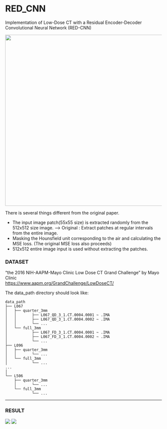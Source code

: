 # RED_CNN
Implementation of Low-Dose CT with a Residual Encoder-Decoder Convolutional Neural Network (RED-CNN)  

<img src="https://github.com/SSinyu/RED_CNN/blob/master/img/redcnn.PNG" width="550"/> 

There is several things different from the original paper.
  * The input image patch(55x55 size) is extracted randomly from the 512x512 size image. --> Original : Extract patches at regular intervals from the entire image.
  * Masking the Hounsfield unit corresponding to the air and calculating the MSE loss. (The original MSE loss also proceeds)
  * 512x512 entire image input is used without extracting the patches.

### DATASET
“the 2016 NIH-AAPM-Mayo Clinic Low Dose CT Grand Challenge” by Mayo Clinic  
https://www.aapm.org/GrandChallenge/LowDoseCT/

The data_path directory should look like:


    data_path
    ├── L067
    │   ├── quarter_3mm
    │   │       ├── L067_QD_3_1.CT.0004.0001 ~ .IMA
    │   │       ├── L067_QD_3_1.CT.0004.0002 ~ .IMA
    │   │       └── ...
    │   └── full_3mm
    │           ├── L067_FD_3_1.CT.0004.0001 ~ .IMA
    │           ├── L067_FD_3_1.CT.0004.0002 ~ .IMA
    │           └── ...
    ├── L096
    │   ├── quarter_3mm
    │   │       └── ...
    │   └── full_3mm
    │           └── ...      
    ...
    │
    └── L506
        ├── quarter_3mm
        │       └── ...
        └── full_3mm
                └── ...     

-------

### RESULT  

<img src="https://github.com/SSinyu/RED_CNN/blob/master/img/REDCNN_full_result.png">
<img src="https://github.com/SSinyu/RED_CNN/blob/master/img/REDCNN_ROI_result.png">

